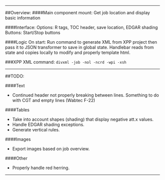 ***

##Overview:
####Main component mount:
Get job location and display basic information
    
####Interface:
Options: R tags, TOC header, save location, EDGAR shading
Buttons: Start/Stop buttons

####Logic
On start: Run command to generate XML from XPP project then pass it to JSON transformer to save in global state. Handlebar reads from state and copies locally to modify and properly template html.

###XPP XML command:
`divxml -job -nol -ncrd -wpi -xsh`

***

##TODO:

####Text
- Continued header not properly breaking between lines. Something to do with CGT and empty lines (Wabtec F-22)

####Tables
- Take into account shapes (shading) that display negative att.x values.
- Handle EDGAR shading exceptions.
- Generate vertical rules.

####Images
- Export images based on job overview.

####Other
- Properly handle red herring.

***